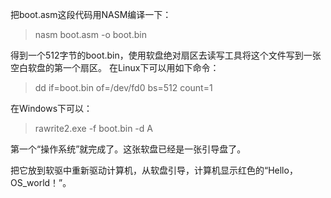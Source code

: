 
把boot.asm这段代码用NASM编译一下：
> nasm boot.asm -o boot.bin

得到一个512字节的boot.bin，使用软盘绝对扇区去读写工具将这个文件写到一张空白软盘的第一个扇区。
在Linux下可以用如下命令：
> dd if=boot.bin of=/dev/fd0 bs=512 count=1

在Windows下可以：
> rawrite2.exe -f boot.bin -d A

第一个“操作系统”就完成了。这张软盘已经是一张引导盘了。

把它放到软驱中重新驱动计算机，从软盘引导，计算机显示红色的“Hello，OS_world！”。